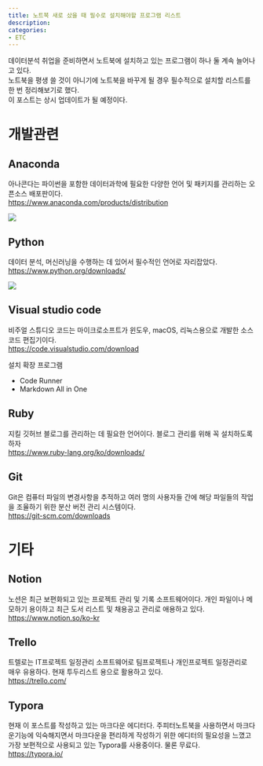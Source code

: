 ```yaml
---
title: 노트북 새로 샀을 때 필수로 설치해야할 프로그램 리스트
description:
categories:
- ETC
---
```


데이터분석 취업을 준비하면서 노트북에 설치하고 있는 프로그램이 하나 둘 계속 늘어나고 있다.  
노트북을 평생 쓸 것이 아니기에 노트북을 바꾸게 될 경우 필수적으로 설치할 리스트를 한 번 정리해보기로 했다.  
이 포스트는 상시 업데이트가 될 예정이다.





# 개발관련

## Anaconda

아나콘다는 파이썬을 포함한 데이터과학에 필요한 다양한 언어 및 패키지를 관리하는 오픈소스 배포판이다.  
https://www.anaconda.com/products/distribution

![](https://velog.velcdn.com/images/adastra/post/ef5b3a0e-b1b1-42a5-a30e-f21dde1d2ade/image.png)

## Python

데이터 분석, 머신러닝을 수행하는 데 있어서 필수적인 언어로 자리잡았다.  
https://www.python.org/downloads/

![](https://velog.velcdn.com/images/adastra/post/49562a4c-75ef-497c-a1f3-3582d9d62f71/image.png)



## Visual studio code

비주얼 스튜디오 코드는 마이크로소프트가 윈도우, macOS, 리눅스용으로 개발한 소스 코드 편집기이다.  
https://code.visualstudio.com/download



설치 확장 프로그램

- Code Runner
- Markdown All in One



## Ruby

지킬 깃허브 블로그를 관리하는 데 필요한 언어이다. 블로그 관리를 위해 꼭 설치하도록 하자  
https://www.ruby-lang.org/ko/downloads/





## Git

Git은 컴퓨터 파일의 변경사항을 추적하고 여러 명의 사용자들 간에 해당 파일들의 작업을 조율하기 위한 분산 버전 관리 시스템이다.  
https://git-scm.com/downloads



# 기타

## Notion

노션은 최근 보편화되고 있는 프로젝트 관리 및 기록 소프트웨어이다. 개인 파일이나 메모하기 용이하고 최근 도서 리스트 및 채용공고 관리로 애용하고 있다.  
https://www.notion.so/ko-kr



## Trello

트렐로는 IT프로젝트 일정관리 소프트웨어로 팀프로젝트나 개인프로젝트 일정관리로 매우 유용하다. 현재 투두리스트 용으로 활용하고 있다.  
https://trello.com/



## Typora

현재 이 포스트를 작성하고 있는 마크다운 에디터다. 주피터노트북을 사용하면서 마크다운기능에 익숙해지면서 마크다운을 편리하게 작성하기 위한 에디터의 필요성을 느꼈고 가장 보편적으로 사용되고 있는 Typora를 사용중이다. 물론 무료다.  
https://typora.io/
